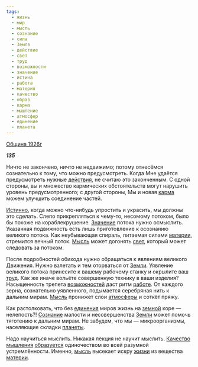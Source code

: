 ```yaml
---
tags:
  - жизнь
  - мир
  - мысль
  - сознание
  - сила
  - Земля
  - действие
  - свет
  - труд
  - возможности
  - значение
  - истина
  - работа
  - материя
  - качество
  - образ
  - карма
  - мышление
  - атмосфер
  - единение
  - планета
---
```

[Община 1926г](https://127.0.0.1:4002/agni/1926)

___135___

Ничто не закончено, ничто не недвижимо; потому отнесёмся сознательно к тому, что можно предусмотреть. Когда Мне удаётся предусмотреть нужные [действия](../../../tags/#действие), не считаю это законченным. С одной стороны, вы и множество кармических обстоятельств могут нарушить уровень предусмотренного; с другой стороны, Мы и новая [карма](../../../tags/#карма) можем улучшить соединение частей.   

[Истинно](../../../tags/#истина), когда можно что-нибудь упростить и украсить, мы должны это сделать. Слепо прикрепляться к чему-то, несомому потоком, было бы похоже на кораблекрушение. [Значение](../../../tags/#значение) потока нужно осмыслить. Указанная подвижность есть лишь приготовление к осознанию великого потока. Как неубывающая спираль, питаемая силами [материи](../../../tags/#материя), стремится вечный поток. [Мысль](../../../tags/#[мысль](../../../tags/#мысль)) может догонять [свет](../../../tags/#свет), который может следовать за потоком.   

После подробностей обихода нужно обращаться к явлениям великого Движения. Нужно взлетать и тем оторваться от [Земли](../../../tags/#Земля). Уявление великого потока принесите к вашему рабочему станку и окрылите ваш [труд](../../../tags/#труд). Как же иначе вольёте совершенную технику в ваши изделия? Насыщенность трепета [возможностей](../../../tags/#возможности) даст ритм [работе](../../../tags/#работа). От каждого зерна, сознательно уявленного, подымается серебряная нить к дальним мирам. [Мысль](../../../tags/#[мысль](../../../tags/#мысль)) пронижет слои [атмосферы](../../../tags/#атмосфер) и соткёт пряжу.   

Как растолковать, что без [единения](../../../tags/#единение) миров жизнь на [земной](../../../tags/#Земля) коре — нелепость?! [Сознание](../../../tags/#сознание) малости и несовершенства [Земли](../../../tags/#Земля) может помочь тяготению к дальним мирам. Не забудем, что мы — микроорганизмы, населяющие складки [планеты](../../../tags/#планета).   

Надо научиться мыслить. Никакая лекция не научит мыслить. [Качество](../../../tags/#качество) [мышления](../../../tags/#мышление) [образуется](../../../tags/#образ) одиночеством во всей разумной устремлённости. Именно, [мысль](../../../tags/#мысль) высекает искру [жизни](../../../tags/#жизнь) из вещества [материи](../../../tags/#материя).   

